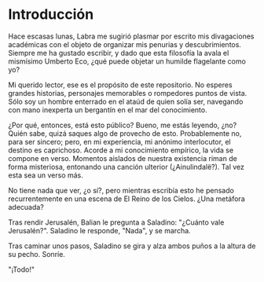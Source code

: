 # Introducción

Hace escasas lunas, Labra me sugirió plasmar por escrito mis divagaciones académicas con el objeto de organizar mis penurias y descubrimientos. Siempre me ha gustado escribir, y dado que esta filosofía la avala el mismísimo Umberto Eco, ¿qué puede objetar un humilde flagelante como yo?

Mi querido lector, ese es el propósito de este repositorio. No esperes grandes historias, personajes memorables o rompedores puntos de vista. Sólo soy un hombre enterrado en el ataúd de quien solía ser, navegando con mano inexperta un bergantín en el mar del conocimiento.

¿Por qué, entonces, está esto público? Bueno, me estás leyendo, ¿no? Quién sabe, quizá saques algo de provecho de esto. Probablemente no, para ser sincero; pero, en mi experiencia, mi anónimo interlocutor, el destino es caprichoso. Acorde a mi conocimiento empírico, la vida se compone en verso. Momentos aislados de nuestra existencia riman de forma misteriosa, entonando una canción ulterior (¿Ainulindalë?). Tal vez esta sea un verso más.

No tiene nada que ver, ¿o sí?, pero mientras escribía esto he pensado recurrentemente en una escena de El Reino de los Cielos. ¿Una metáfora adecuada?

Tras rendir Jerusalén, Balian le pregunta a Saladino: "¿Cuánto vale Jerusalén?". Saladino le responde, "Nada", y se marcha.

Tras caminar unos pasos, Saladino se gira y alza ambos puños a la altura de su pecho. Sonríe.

"¡Todo!"
